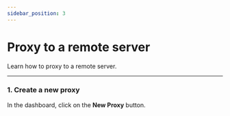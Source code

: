 ```yaml
---
sidebar_position: 3
---
```


# Proxy to a remote server

Learn how to proxy to a remote server.

---

### 1. Create a new proxy

In the dashboard, click on the **New Proxy** button.
